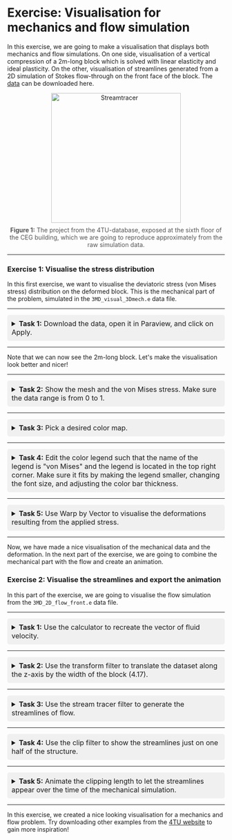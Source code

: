 # Exercise: Visualisation for mechanics and flow simulation

In this exercise, we are going to make a visualisation that displays both mechanics and flow simulations. On one side, visualisation of a vertical compression of a 2m-long block which is solved with linear elasticity and ideal plasticity. On the other, visualisation of streamlines generated from a 2D simulation of Stokes flow-through on the front face of the block. The [data](https://data.4tu.nl/ndownloader/items/6e22cba3-f963-4424-bfd0-d1c06f1002d6/versions/1) can be downloaded here.

<figure id="fig-indenter-image" style="text-align: center; margin: auto;">
  <img src="https://data.4tu.nl/thumbnails/e4fb265b-f05b-4a8e-b2c0-afde16240d45.png"
       alt="Streamtracer"
       style="width: 300px;">
  <figcaption style="margin-top: 8px; font-size: 14px; color: #555; text-align: center;">
    <strong>Figure 1:</strong> The project from the 4TU-database, exposed at the sixth floor of the CEG building, which we are going to reproduce approximately from the raw simulation data.
  </figcaption>
</figure>

---

### Exercise 1: Visualise the stress distribution

In this first exercise, we want to visualise the deviatoric stress (von Mises stress) distribution on the deformed block. This is the mechanical part of the problem, simulated in the `3MD_visual_3Dmech.e` data file.

---

<div style="background-color: #f0f0f0; padding: 10px; border-radius: 5px; margin-bottom: 10px;">
  <details>
    <summary style="font-size: 16px;"> <strong>Task 1:</strong> Download the data, open it in Paraview, and click on Apply.</summary>
    <div style="margin-left: 20px; margin-top: 10px;">
      <details>
        <summary><strong>Solution</strong></summary>
        <div style="position: relative; width: 100%; height: 0; padding-bottom: 56.25%; margin-top: 10px;">
          <iframe
              src="https://www.youtube.com/embed/RIRKX48enO4"
              style="position: absolute; top: 0; left: 0; width: 100%; height: 100%;"
              frameborder="0"
              allow="accelerometer; autoplay; clipboard-write; encrypted-media; gyroscope; picture-in-picture"
              allowfullscreen
          ></iframe>
        </div>
      </details>
    </div>
  </details>
</div>


---

Note that we can now see the 2m-long block. Let's make the visualisation look better and nicer!

---

<div style="background-color: #f0f0f0; padding: 10px; border-radius: 5px; margin-bottom: 10px;">
  <details>
    <summary style="font-size: 16px;"> <strong>Task 2:</strong> Show the mesh and the von Mises stress. Make sure the data range is from 0 to 1.</summary>
    <div style="margin-left: 20px; margin-top: 10px;">
      <details>
        <summary><strong>Hint</strong></summary>
        <p>The mesh can be shown by changing the representation in the Properties Panel to "Surface with Edges". To adjust the data range of the von Mises stress, we can click on "Rescale data to custom range" under Coloring in the Properties Panel and set the values manually.</p>
      </details>
      <details>
        <summary><strong>Solution</strong></summary>
        <div style="position: relative; width: 100%; height: 0; padding-bottom: 56.25%; margin-top: 10px;">
          <iframe
              src="https://www.youtube.com/embed/l9DTtRvmo3U"
              style="position: absolute; top: 0; left: 0; width: 100%; height: 100%;"
              frameborder="0"
              allow="accelerometer; autoplay; clipboard-write; encrypted-media; gyroscope; picture-in-picture"
              allowfullscreen
          ></iframe>
        </div>
      </details>
    </div>
  </details>
</div>

---

<div style="background-color: #f0f0f0; padding: 10px; border-radius: 5px; margin-top: 10px;">
  <details>
    <summary style="font-size: 16px;"> <strong>Task 3:</strong> Pick a desired color map.</summary>
    <div style="margin-left: 20px; margin-top: 10px;">
      <details>
        <summary><strong>Hint</strong></summary>
        <p>The color map can be changed by clicking on the "Edit color map" button in the Coloring section in the Properties Panel. In this menu, you can choose different preset color maps. Choose the one you like.</p>
      </details>
      <details>
        <summary><strong>Solution</strong></summary>
        <div style="position: relative; width: 100%; height: 0; padding-bottom: 56.25%; margin-top: 10px;">
          <iframe
              src="https://www.youtube.com/embed/chdTDbpRh1w"
              style="position: absolute; top: 0; left: 0; width: 100%; height: 100%;"
              frameborder="0"
              allow="accelerometer; autoplay; clipboard-write; encrypted-media; gyroscope; picture-in-picture"
              allowfullscreen
          ></iframe>
        </div>
      </details>
    </div>
  </details>
</div>

---

<div style="background-color: #f0f0f0; padding: 10px; border-radius: 5px; margin-top: 10px;">
  <details>
    <summary style="font-size: 16px;"> <strong>Task 4:</strong> Edit the color legend such that the name of the legend is "von Mises" and the legend is located in the top right corner. Make sure it fits by making the legend smaller, changing the font size, and adjusting the color bar thickness.</summary>
    <div style="margin-left: 20px; margin-top: 10px;">
      <details>
        <summary><strong>Hint</strong></summary>
        <p>The color legend can be edited by clicking on "Edit color bar legend" under Coloring in the Properties Panel. You can drag the legend to the right corner with your mouse and in the menu, you can change the font size and color bar thickness to make sure that it fits perfectly. You can change the format of the text by clicking on the toggle advanced properties (little options sign on the right). Set the "label format" to a notation you like to make sure the legend looks nice.</p>
      </details>
      <details>
        <summary><strong>Solution</strong></summary>
        <div style="position: relative; width: 100%; height: 0; padding-bottom: 56.25%; margin-top: 10px;">
          <iframe
              src="https://www.youtube.com/embed/3uUQK9qlulM"
              style="position: absolute; top: 0; left: 0; width: 100%; height: 100%;"
              frameborder="0"
              allow="accelerometer; autoplay; clipboard-write; encrypted-media; gyroscope; picture-in-picture"
              allowfullscreen
          ></iframe>
        </div>
      </details>
    </div>
  </details>
</div>

---

<div style="background-color: #f0f0f0; padding: 10px; border-radius: 5px; margin-top: 10px;">
  <details>
    <summary style="font-size: 16px" ><strong>Task 5:</strong> Use Warp by Vector to visualise the deformations resulting from the applied stress.</summary>
    <div style="margin-left: 20px; margin-top: 10px;">
      <details>
        <summary><strong>Hint</strong></summary>
        <p>Warp by Vector can be found in the list of common filters.</p>
      </details>
      <details>
        <summary><strong>Solution</strong></summary>
        <div style="position: relative; width: 100%; height: 0; padding-bottom: 56.25%; margin-top: 10px;">
          <iframe
              src="https://www.youtube.com/embed/Cufj4i8NKto"
              style="position: absolute; top: 0; left: 0; width: 100%; height: 100%;"
              frameborder="0"
              allow="accelerometer; autoplay; clipboard-write; encrypted-media; gyroscope; picture-in-picture"
              allowfullscreen
          ></iframe>
        </div>
      </details>
    </div>
  </details>
</div>

---

Now, we have made a nice visualisation of the mechanical data and the deformation. In the next part of the exercise, we are going to combine the mechanical part with the flow and create an animation.

### Exercise 2: Visualise the streamlines and export the animation

In this part of the exercise, we are going to visualise the flow simulation from the `3MD_2D_flow_front.e` data file.

---

<div style="background-color: #f0f0f0; padding: 10px; border-radius: 5px; margin-top: 10px;">
  <details>
    <summary style="font-size: 16px" ><strong>Task 1:</strong> Use the calculator to recreate the vector of fluid velocity.</summary>
    <div style="margin-left: 20px; margin-top: 10px;">
      <details>
        <summary><strong>Hint</strong></summary>
        <p>Using both components vel_X and vel_Y, the formula to input in the calculator is <code>vel_X * iHat + vel_Y * jHat</code>.</p>
      </details>
      <details>
        <summary><strong>Solution</strong></summary>
        <div style="position: relative; width: 100%; height: 0; padding-bottom: 56.25%; margin-top: 10px;">
          <iframe
              src="https://www.youtube.com/embed/6LarTAMW47g"
              style="position: absolute; top: 0; left: 0; width: 100%; height: 100%;"
              frameborder="0"
              allow="accelerometer; autoplay; clipboard-write; encrypted-media; gyroscope; picture-in-picture"
              allowfullscreen
          ></iframe>
        </div>
      </details>
    </div>
  </details>
</div>

---

<div style="background-color: #f0f0f0; padding: 10px; border-radius: 5px; margin-top: 10px;">
  <details>
    <summary style="font-size: 16px" ><strong>Task 2:</strong> Use the transform filter to translate the dataset along the z-axis by the width of the block (4.17). </summary>
    <div style="margin-left: 20px; margin-top: 10px;">
      <details>
        <summary><strong>Hint</strong></summary>
        <p>In the properties of the transform filter, make sure the translate coordinates are set to: <code>0, 0, 4.17</code></p>
      </details>
      <details>
        <summary><strong>Solution</strong></summary>
        <div style="position: relative; width: 100%; height: 0; padding-bottom: 56.25%; margin-top: 10px;">
          <iframe
              src="https://www.youtube.com/embed/fOC2nJ-BtLw"
              style="position: absolute; top: 0; left: 0; width: 100%; height: 100%;"
              frameborder="0"
              allow="accelerometer; autoplay; clipboard-write; encrypted-media; gyroscope; picture-in-picture"
              allowfullscreen
          ></iframe>
        </div>
      </details>
    </div>
  </details>
</div>

---

<div style="background-color: #f0f0f0; padding: 10px; border-radius: 5px; margin-top: 10px;">
  <details>
    <summary style="font-size: 16px" ><strong>Task 3:</strong> Use the stream tracer filter to generate the streamlines of flow. </summary>
    <div style="margin-left: 20px; margin-top: 10px;">
      <details>
        <summary><strong>Hint</strong></summary>
        <p>Create a line seed at the inlet for the stream tracer below "Line Parameters" in the Properties Panel, across the width of the channel from <code>0</code> to <code>1.94</code> in the y-axis . Make sure the streamlines remain individually visible by lowering the Resolution parameter if needed.</p>
      </details>
      <details>
        <summary><strong>Solution</strong></summary>
        <div style="position: relative; width: 100%; height: 0; padding-bottom: 56.25%; margin-top: 10px;">
          <iframe
              src="https://www.youtube.com/embed/fGnSSGQxt88"
              style="position: absolute; top: 0; left: 0; width: 100%; height: 100%;"
              frameborder="0"
              allow="accelerometer; autoplay; clipboard-write; encrypted-media; gyroscope; picture-in-picture"
              allowfullscreen
          ></iframe>
        </div>
      </details>
    </div>
  </details>
</div>

---

<div style="background-color: #f0f0f0; padding: 10px; border-radius: 5px; margin-top: 10px;">
  <details>
    <summary style="font-size: 16px" ><strong>Task 4:</strong> Use the clip filter to show the streamlines just on one half of the structure. </summary>
    <div style="margin-left: 20px; margin-top: 10px;">
      <details>
        <summary><strong>Hint</strong></summary>
        <p>Make sure the clip type = box and the length is equal to <code>11.25</code> and the width is non zero.</p>
      </details>
      <details>
        <summary><strong>Solution</strong></summary>
        <div style="position: relative; width: 100%; height: 0; padding-bottom: 56.25%; margin-top: 10px;">
          <iframe
              src="https://www.youtube.com/embed/jzEsFlcEk7w"
              style="position: absolute; top: 0; left: 0; width: 100%; height: 100%;"
              frameborder="0"
              allow="accelerometer; autoplay; clipboard-write; encrypted-media; gyroscope; picture-in-picture"
              allowfullscreen
          ></iframe>
        </div>
      </details>
    </div>
  </details>
</div>

---

<div style="background-color: #f0f0f0; padding: 10px; border-radius: 5px; margin-top: 10px;">
  <details>
    <summary style="font-size: 16px" ><strong>Task 5:</strong> Animate the clipping length to let the streamlines appear over the time of the mechanical simulation. </summary>
    <div style="margin-left: 20px; margin-top: 10px;">
      <details>
        <summary><strong>Hint</strong></summary>
        <p>Under view, select Time Manager. In this menu we can select Clip1 - ClipType - Length(0) and make sure we add this by clicking on the plus.</p>
      </details>
      <details>
        <summary><strong>Solution</strong></summary>
        <div style="position: relative; width: 100%; height: 0; padding-bottom: 56.25%; margin-top: 10px;">
          <iframe
              src="https://www.youtube.com/embed/dBqqv9SIVYE"
              style="position: absolute; top: 0; left: 0; width: 100%; height: 100%;"
              frameborder="0"
              allow="accelerometer; autoplay; clipboard-write; encrypted-media; gyroscope; picture-in-picture"
              allowfullscreen
          ></iframe>
        </div>
      </details>
    </div>
  </details>
</div>

---

In this exercise, we created a nice looking visualisation for a mechanics and flow problem. Try downloading other examples from the [4TU website](https://data.4tu.nl/search?search=scientific_visualisation) to gain more inspiration!

